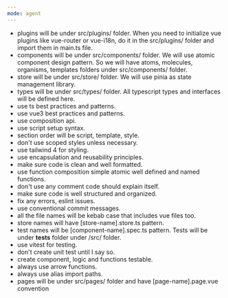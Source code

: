```yaml
---
mode: agent
---
```

- plugins will be under src/plugins/ folder. When you need to initialize vue plugins like vue-router or vue-i18n, do it in the src/plugins/ folder and import them in main.ts file.
- components will be under src/components/ folder. We will use atomic component design pattern. So we will have atoms, molecules, organisms, templates folders under src/components/ folder.
- store will be under src/store/ folder. We will use pinia as state management library.
- types will be under src/types/ folder. All typescript types and interfaces will be defined here.
- use ts best practices and patterns.
- use vue3 best practices and patterns.
- use composition api.
- use script setup syntax.
- section order will be script, template, style.
- don't use scoped styles unless necessary.
- use tailwind 4 for styling.
- use encapsulation and reusability principles.
- make sure code is clean and well formatted.
- use function composition simple atomic well defined and named functions.
- don't use any comment code should explain itself.
- make sure code is well structured and organized.
- fix any errors, eslint issues.
- use conventional commit messages.
- all the file names will be kebab case that includes vue files too.
- store names will have [store-name].store.ts pattern.
- test names will be [component-name].spec.ts pattern. Tests will be under __tests__ folder under /src/ folder.
- use vitest for testing.
- don't create unit test until I say so.
- create component, logic and functions testable.
- always use arrow functions.
- always use alias import paths.
- pages will be under src/pages/ folder and have [page-name].page.vue convention

